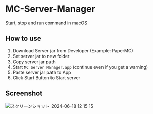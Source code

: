 # MC-Server-Manager
Start, stop and run command in macOS

## How to use
1. Download Server jar from Developer (Example: PaperMC)
2. Set server jar to new folder
3. Copy server jar path
4. Start `MC Server Manager.app` (continue even if you get a warning)
5. Paste server jar path to App
6. Click Start Button to Start server

## Screenshot
![スクリーンショット 2024-06-18 12 15 15](https://github.com/DiamondGotCat/MC-Server-Manager/assets/124330624/7238d99e-2feb-4537-a051-1af8185eb534)
